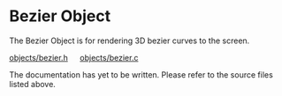 # Bezier Object

The Bezier Object is for rendering 3D bezier curves to the screen.

[objects/bezier.h](/src/objects/bezier.h) &emsp; [objects/bezier.c](/src/objects/bezier.c)

The documentation has yet to be written. Please refer to the source files listed above.
